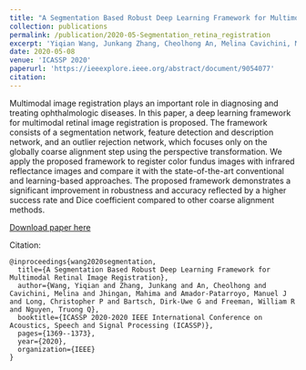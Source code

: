 ```yaml
---
title: "A Segmentation Based Robust Deep Learning Framework for Multimodal Retinal Image Registration"
collection: publications
permalink: /publication/2020-05-Segmentation_retina_registration
excerpt: 'Yiqian Wang, Junkang Zhang, Cheolhong An, Melina Cavichini, Mahima Jhingan, Manuel J Amador-Patarroyo, Christopher P Long, Dirk-Uwe G Bartsch, William R Freeman, Truong Q Nguyen'
date: 2020-05-08
venue: 'ICASSP 2020'
paperurl: 'https://ieeexplore.ieee.org/abstract/document/9054077'
citation: 
---
```

Multimodal image registration plays an important role in diagnosing and treating ophthalmologic diseases. In this paper, a deep learning framework for multimodal retinal image registration is proposed. The framework consists of a segmentation network, feature detection and description network, and an outlier rejection network, which focuses only on the globally coarse alignment step using the perspective transformation. We apply the proposed framework to register color fundus images with infrared reflectance images and compare it with the state-of-the-art conventional and learning-based approaches. The proposed framework demonstrates a significant improvement in robustness and accuracy reflected by a higher success rate and Dice coefficient compared to other coarse alignment methods.

[Download paper here](https://ieeexplore.ieee.org/abstract/document/9054077)

Citation: 
```
@inproceedings{wang2020segmentation,
  title={A Segmentation Based Robust Deep Learning Framework for Multimodal Retinal Image Registration},
  author={Wang, Yiqian and Zhang, Junkang and An, Cheolhong and Cavichini, Melina and Jhingan, Mahima and Amador-Patarroyo, Manuel J and Long, Christopher P and Bartsch, Dirk-Uwe G and Freeman, William R and Nguyen, Truong Q},
  booktitle={ICASSP 2020-2020 IEEE International Conference on Acoustics, Speech and Signal Processing (ICASSP)},
  pages={1369--1373},
  year={2020},
  organization={IEEE}
}
```